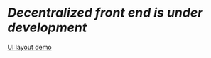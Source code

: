 # *Decentralized front end is under development*

[UI layout demo](https://static-bd1f1f21-0a04-4091-96a3-ac8c61aa60d3.bspapp.com)
